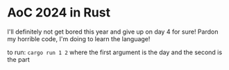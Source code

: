 # AoC 2024 in Rust

I'll definitely not get bored this year and give up on day 4 for sure!
Pardon my horrible code, I'm doing to learn the language!

to run: `cargo run 1 2`
where the first argument is the day and the second is the part
